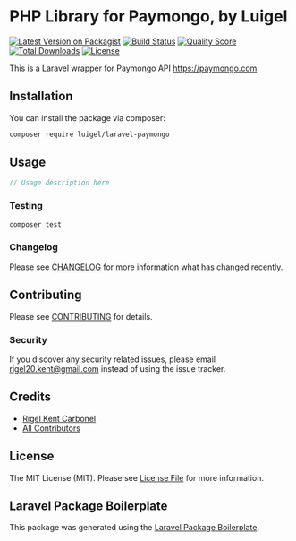 # PHP Library for Paymongo, by Luigel

[![Latest Version on Packagist](https://img.shields.io/packagist/v/luigel/laravel-paymongo.svg?style=flat-square)](https://packagist.org/packages/luigel/laravel-paymongo)
[![Build Status](https://img.shields.io/travis/luigel/laravel-paymongo/master.svg?style=flat-square)](https://travis-ci.org/luigel/laravel-paymongo)
[![Quality Score](https://img.shields.io/scrutinizer/g/luigel/laravel-paymongo.svg?style=flat-square)](https://scrutinizer-ci.com/g/luigel/laravel-paymongo)
[![Total Downloads](https://img.shields.io/packagist/dt/luigel/laravel-paymongo.svg?style=flat-square)](https://packagist.org/packages/luigel/laravel-paymongo)
[![License](https://img.shields.io/github/license/luigel/laravel-paymongo.svg?style=flat-square)](https://github.com/luigel/laravel-paymongo/blob/master/LICENSE.md)

This is a Laravel wrapper for Paymongo API https://paymongo.com

## Installation

You can install the package via composer:

```bash
composer require luigel/laravel-paymongo
```

## Usage

``` php
// Usage description here
```

### Testing

``` bash
composer test
```

### Changelog

Please see [CHANGELOG](CHANGELOG.md) for more information what has changed recently.

## Contributing

Please see [CONTRIBUTING](CONTRIBUTING.md) for details.

### Security

If you discover any security related issues, please email rigel20.kent@gmail.com instead of using the issue tracker.

## Credits

- [Rigel Kent Carbonel](https://github.com/luigel)
- [All Contributors](../../contributors)

## License

The MIT License (MIT). Please see [License File](LICENSE.md) for more information.

## Laravel Package Boilerplate

This package was generated using the [Laravel Package Boilerplate](https://laravelpackageboilerplate.com).
